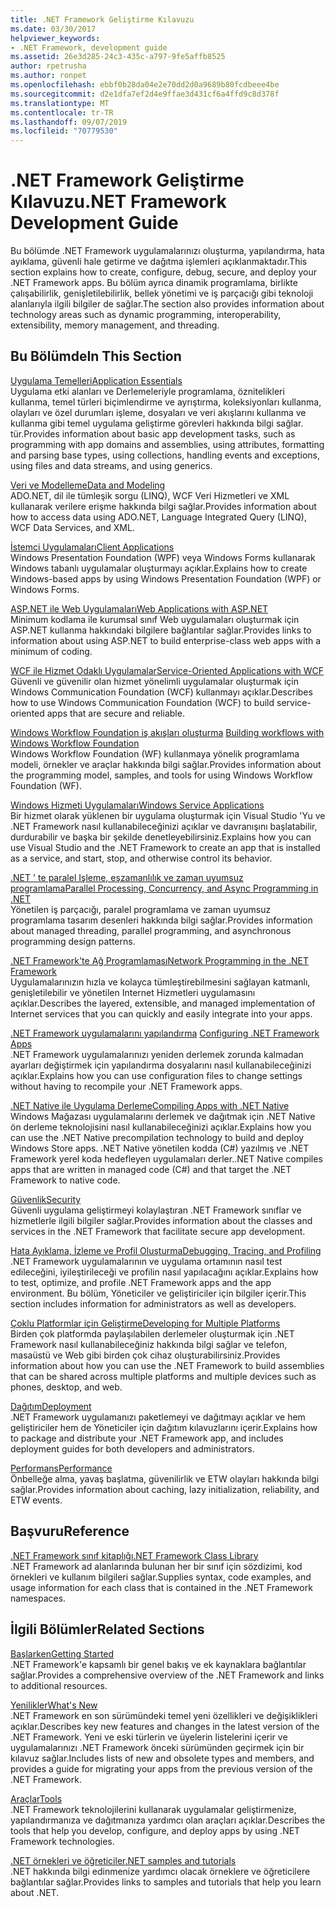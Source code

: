 ```yaml
---
title: .NET Framework Geliştirme Kılavuzu
ms.date: 03/30/2017
helpviewer_keywords:
- .NET Framework, development guide
ms.assetid: 26e3d285-24c3-435c-a797-9fe5affb8525
author: rpetrusha
ms.author: ronpet
ms.openlocfilehash: ebbf0b28da04e2e70dd2d0a9689b80fcdbeee4be
ms.sourcegitcommit: d2e1dfa7ef2d4e9ffae3d431cf6a4ffd9c8d378f
ms.translationtype: MT
ms.contentlocale: tr-TR
ms.lasthandoff: 09/07/2019
ms.locfileid: "70779530"
---
```

# <a name="net-framework-development-guide"></a><span data-ttu-id="cc005-102">.NET Framework Geliştirme Kılavuzu</span><span class="sxs-lookup"><span data-stu-id="cc005-102">.NET Framework Development Guide</span></span>
<span data-ttu-id="cc005-103">Bu bölümde .NET Framework uygulamalarınızı oluşturma, yapılandırma, hata ayıklama, güvenli hale getirme ve dağıtma işlemleri açıklanmaktadır.</span><span class="sxs-lookup"><span data-stu-id="cc005-103">This section explains how to create, configure, debug, secure, and deploy your .NET Framework apps.</span></span> <span data-ttu-id="cc005-104">Bu bölüm ayrıca dinamik programlama, birlikte çalışabilirlik, genişletilebilirlik, bellek yönetimi ve iş parçacığı gibi teknoloji alanlarıyla ilgili bilgiler de sağlar.</span><span class="sxs-lookup"><span data-stu-id="cc005-104">The section also provides information about technology areas such as dynamic programming, interoperability, extensibility, memory management, and threading.</span></span>  
  
## <a name="in-this-section"></a><span data-ttu-id="cc005-105">Bu Bölümde</span><span class="sxs-lookup"><span data-stu-id="cc005-105">In This Section</span></span>  
 [<span data-ttu-id="cc005-106">Uygulama Temelleri</span><span class="sxs-lookup"><span data-stu-id="cc005-106">Application Essentials</span></span>](../standard/application-essentials.md)  
 <span data-ttu-id="cc005-107">Uygulama etki alanları ve Derlemeleriyle programlama, öznitelikleri kullanma, temel türleri biçimlendirme ve ayrıştırma, koleksiyonları kullanma, olayları ve özel durumları işleme, dosyaları ve veri akışlarını kullanma ve kullanma gibi temel uygulama geliştirme görevleri hakkında bilgi sağlar. tür.</span><span class="sxs-lookup"><span data-stu-id="cc005-107">Provides information about basic app development tasks, such as programming with app domains and assemblies, using attributes, formatting and parsing base types, using collections, handling events and exceptions, using files and data streams, and using generics.</span></span>  
  
 [<span data-ttu-id="cc005-108">Veri ve Modelleme</span><span class="sxs-lookup"><span data-stu-id="cc005-108">Data and Modeling</span></span>](./data/index.md)  
 <span data-ttu-id="cc005-109">ADO.NET, dil ile tümleşik sorgu (LINQ), WCF Veri Hizmetleri ve XML kullanarak verilere erişme hakkında bilgi sağlar.</span><span class="sxs-lookup"><span data-stu-id="cc005-109">Provides information about how to access data using ADO.NET, Language Integrated Query (LINQ), WCF Data Services, and XML.</span></span>  
  
 [<span data-ttu-id="cc005-110">İstemci Uygulamaları</span><span class="sxs-lookup"><span data-stu-id="cc005-110">Client Applications</span></span>](develop-client-apps.md)  
 <span data-ttu-id="cc005-111">Windows Presentation Foundation (WPF) veya Windows Forms kullanarak Windows tabanlı uygulamalar oluşturmayı açıklar.</span><span class="sxs-lookup"><span data-stu-id="cc005-111">Explains how to create Windows-based apps by using Windows Presentation Foundation (WPF) or Windows Forms.</span></span>  
  
 [<span data-ttu-id="cc005-112">ASP.NET ile Web Uygulamaları</span><span class="sxs-lookup"><span data-stu-id="cc005-112">Web Applications with ASP.NET</span></span>](develop-web-apps-with-aspnet.md)  
 <span data-ttu-id="cc005-113">Minimum kodlama ile kurumsal sınıf Web uygulamaları oluşturmak için ASP.NET kullanma hakkındaki bilgilere bağlantılar sağlar.</span><span class="sxs-lookup"><span data-stu-id="cc005-113">Provides links to information about using ASP.NET to build enterprise-class web apps with a minimum of coding.</span></span>  
  
 [<span data-ttu-id="cc005-114">WCF ile Hizmet Odaklı Uygulamalar</span><span class="sxs-lookup"><span data-stu-id="cc005-114">Service-Oriented Applications with WCF</span></span>](./wcf/index.md)  
 <span data-ttu-id="cc005-115">Güvenli ve güvenilir olan hizmet yönelimli uygulamalar oluşturmak için Windows Communication Foundation (WCF) kullanmayı açıklar.</span><span class="sxs-lookup"><span data-stu-id="cc005-115">Describes how to use Windows Communication Foundation (WCF) to build service-oriented apps that are secure and reliable.</span></span>  
  
 <span data-ttu-id="cc005-116">[Windows Workflow Foundation iş akışları oluşturma](windows-workflow-foundation/index.md)   </span><span class="sxs-lookup"><span data-stu-id="cc005-116">[Building workflows with Windows Workflow Foundation](windows-workflow-foundation/index.md)   </span></span>  
 <span data-ttu-id="cc005-117">Windows Workflow Foundation (WF) kullanmaya yönelik programlama modeli, örnekler ve araçlar hakkında bilgi sağlar.</span><span class="sxs-lookup"><span data-stu-id="cc005-117">Provides information about the programming model, samples, and tools for using Windows Workflow Foundation (WF).</span></span>  

 [<span data-ttu-id="cc005-118">Windows Hizmeti Uygulamaları</span><span class="sxs-lookup"><span data-stu-id="cc005-118">Windows Service Applications</span></span>](./windows-services/index.md)  
 <span data-ttu-id="cc005-119">Bir hizmet olarak yüklenen bir uygulama oluşturmak için Visual Studio 'Yu ve .NET Framework nasıl kullanabileceğinizi açıklar ve davranışını başlatabilir, durdurabilir ve başka bir şekilde denetleyebilirsiniz.</span><span class="sxs-lookup"><span data-stu-id="cc005-119">Explains how you can use Visual Studio and the .NET Framework to create an app that is installed as a service, and start, stop, and otherwise control its behavior.</span></span>  
  
 [<span data-ttu-id="cc005-120">.NET ' te paralel Işleme, eşzamanlılık ve zaman uyumsuz programlama</span><span class="sxs-lookup"><span data-stu-id="cc005-120">Parallel Processing, Concurrency, and Async Programming in .NET</span></span>](../standard/parallel-processing-and-concurrency.md)  
 <span data-ttu-id="cc005-121">Yönetilen iş parçacığı, paralel programlama ve zaman uyumsuz programlama tasarım desenleri hakkında bilgi sağlar.</span><span class="sxs-lookup"><span data-stu-id="cc005-121">Provides information about managed threading, parallel programming, and asynchronous programming design patterns.</span></span>  
  
 [<span data-ttu-id="cc005-122">.NET Framework'te Ağ Programlaması</span><span class="sxs-lookup"><span data-stu-id="cc005-122">Network Programming in the .NET Framework</span></span>](./network-programming/index.md)  
 <span data-ttu-id="cc005-123">Uygulamalarınızın hızla ve kolayca tümleştirebilmesini sağlayan katmanlı, genişletilebilir ve yönetilen Internet Hizmetleri uygulamasını açıklar.</span><span class="sxs-lookup"><span data-stu-id="cc005-123">Describes the layered, extensible, and managed implementation of Internet services that you can quickly and easily integrate into your apps.</span></span>  
  
 <span data-ttu-id="cc005-124">[.NET Framework uygulamalarını yapılandırma](configure-apps/index.md)  </span><span class="sxs-lookup"><span data-stu-id="cc005-124">[Configuring .NET Framework Apps](configure-apps/index.md)  </span></span>  
 <span data-ttu-id="cc005-125">.NET Framework uygulamalarınızı yeniden derlemek zorunda kalmadan ayarları değiştirmek için yapılandırma dosyalarını nasıl kullanabileceğinizi açıklar.</span><span class="sxs-lookup"><span data-stu-id="cc005-125">Explains how you can use configuration files to change settings without having to recompile your .NET Framework apps.</span></span>  
  
 [<span data-ttu-id="cc005-126">.NET Native ile Uygulama Derleme</span><span class="sxs-lookup"><span data-stu-id="cc005-126">Compiling Apps with .NET Native</span></span>](./net-native/index.md)  
 <span data-ttu-id="cc005-127">Windows Mağazası uygulamalarını derlemek ve dağıtmak için .NET Native ön derleme teknolojisini nasıl kullanabileceğinizi açıklar.</span><span class="sxs-lookup"><span data-stu-id="cc005-127">Explains how you can use the .NET Native precompilation technology to build and deploy Windows Store apps.</span></span> <span data-ttu-id="cc005-128">.NET Native yönetilen kodda (C#) yazılmış ve .NET Framework yerel koda hedefleyen uygulamaları derler.</span><span class="sxs-lookup"><span data-stu-id="cc005-128">.NET Native compiles apps that are written in managed code (C#) and that target the .NET Framework to native code.</span></span>  
  
 [<span data-ttu-id="cc005-129">Güvenlik</span><span class="sxs-lookup"><span data-stu-id="cc005-129">Security</span></span>](../standard/security/index.md)  
 <span data-ttu-id="cc005-130">Güvenli uygulama geliştirmeyi kolaylaştıran .NET Framework sınıflar ve hizmetlerle ilgili bilgiler sağlar.</span><span class="sxs-lookup"><span data-stu-id="cc005-130">Provides information about the classes and services in the .NET Framework that facilitate secure app development.</span></span>  
  
 [<span data-ttu-id="cc005-131">Hata Ayıklama, İzleme ve Profil Oluşturma</span><span class="sxs-lookup"><span data-stu-id="cc005-131">Debugging, Tracing, and Profiling</span></span>](./debug-trace-profile/index.md)  
 <span data-ttu-id="cc005-132">.NET Framework uygulamalarının ve uygulama ortamının nasıl test edileceğini, iyileştirileceği ve profilin nasıl yapılacağını açıklar.</span><span class="sxs-lookup"><span data-stu-id="cc005-132">Explains how to test, optimize, and profile .NET Framework apps and the app environment.</span></span> <span data-ttu-id="cc005-133">Bu bölüm, Yöneticiler ve geliştiriciler için bilgiler içerir.</span><span class="sxs-lookup"><span data-stu-id="cc005-133">This section includes information for administrators as well as developers.</span></span>  
  
 [<span data-ttu-id="cc005-134">Çoklu Platformlar için Geliştirme</span><span class="sxs-lookup"><span data-stu-id="cc005-134">Developing for Multiple Platforms</span></span>](../standard/cross-platform/index.md)  
 <span data-ttu-id="cc005-135">Birden çok platformda paylaşılabilen derlemeler oluşturmak için .NET Framework nasıl kullanabileceğiniz hakkında bilgi sağlar ve telefon, masaüstü ve Web gibi birden çok cihaz oluşturabilirsiniz.</span><span class="sxs-lookup"><span data-stu-id="cc005-135">Provides information about how you can use the .NET Framework to build assemblies that can be shared across multiple platforms and multiple devices such as phones, desktop, and web.</span></span>  
  
 [<span data-ttu-id="cc005-136">Dağıtım</span><span class="sxs-lookup"><span data-stu-id="cc005-136">Deployment</span></span>](./deployment/index.md)  
 <span data-ttu-id="cc005-137">.NET Framework uygulamanızı paketlemeyi ve dağıtmayı açıklar ve hem geliştiriciler hem de Yöneticiler için dağıtım kılavuzlarını içerir.</span><span class="sxs-lookup"><span data-stu-id="cc005-137">Explains how to package and distribute your .NET Framework app, and includes deployment guides for both developers and administrators.</span></span>  
  
 [<span data-ttu-id="cc005-138">Performans</span><span class="sxs-lookup"><span data-stu-id="cc005-138">Performance</span></span>](./performance/index.md)  
 <span data-ttu-id="cc005-139">Önbelleğe alma, yavaş başlatma, güvenilirlik ve ETW olayları hakkında bilgi sağlar.</span><span class="sxs-lookup"><span data-stu-id="cc005-139">Provides information about caching, lazy initialization, reliability, and ETW events.</span></span>  
 
## <a name="reference"></a><span data-ttu-id="cc005-140">Başvuru</span><span class="sxs-lookup"><span data-stu-id="cc005-140">Reference</span></span>  
 [<span data-ttu-id="cc005-141">.NET Framework sınıf kitaplığı</span><span class="sxs-lookup"><span data-stu-id="cc005-141">.NET Framework Class Library</span></span>](/dotnet/api/?view=netframework-4.7)  
 <span data-ttu-id="cc005-142">.NET Framework ad alanlarında bulunan her bir sınıf için sözdizimi, kod örnekleri ve kullanım bilgileri sağlar.</span><span class="sxs-lookup"><span data-stu-id="cc005-142">Supplies syntax, code examples, and usage information for each class that is contained in the .NET Framework namespaces.</span></span>  
  
## <a name="related-sections"></a><span data-ttu-id="cc005-143">İlgili Bölümler</span><span class="sxs-lookup"><span data-stu-id="cc005-143">Related Sections</span></span>  
 [<span data-ttu-id="cc005-144">Başlarken</span><span class="sxs-lookup"><span data-stu-id="cc005-144">Getting Started</span></span>](./get-started/index.md)  
 <span data-ttu-id="cc005-145">.NET Framework'e kapsamlı bir genel bakış ve ek kaynaklara bağlantılar sağlar.</span><span class="sxs-lookup"><span data-stu-id="cc005-145">Provides a comprehensive overview of the .NET Framework and links to additional resources.</span></span>  
  
 [<span data-ttu-id="cc005-146">Yenilikler</span><span class="sxs-lookup"><span data-stu-id="cc005-146">What's New</span></span>](./whats-new/index.md)  
 <span data-ttu-id="cc005-147">.NET Framework en son sürümündeki temel yeni özellikleri ve değişiklikleri açıklar.</span><span class="sxs-lookup"><span data-stu-id="cc005-147">Describes key new features and changes in the latest version of the .NET Framework.</span></span> <span data-ttu-id="cc005-148">Yeni ve eski türlerin ve üyelerin listelerini içerir ve uygulamalarınızı .NET Framework önceki sürümünden geçirmek için bir kılavuz sağlar.</span><span class="sxs-lookup"><span data-stu-id="cc005-148">Includes lists of new and obsolete types and members, and provides a guide for migrating your apps from the previous version of the .NET Framework.</span></span>  
  
 [<span data-ttu-id="cc005-149">Araçlar</span><span class="sxs-lookup"><span data-stu-id="cc005-149">Tools</span></span>](./tools/index.md)  
 <span data-ttu-id="cc005-150">.NET Framework teknolojilerini kullanarak uygulamalar geliştirmenize, yapılandırmanıza ve dağıtmanıza yardımcı olan araçları açıklar.</span><span class="sxs-lookup"><span data-stu-id="cc005-150">Describes the tools that help you develop, configure, and deploy apps by using .NET Framework technologies.</span></span>  
  
 [<span data-ttu-id="cc005-151">.NET örnekleri ve öğreticiler</span><span class="sxs-lookup"><span data-stu-id="cc005-151">.NET samples and tutorials</span></span>](../samples-and-tutorials/index.md)  
 <span data-ttu-id="cc005-152">.NET hakkında bilgi edinmenize yardımcı olacak örneklere ve öğreticilere bağlantılar sağlar.</span><span class="sxs-lookup"><span data-stu-id="cc005-152">Provides links to samples and tutorials that help you learn about .NET.</span></span>
